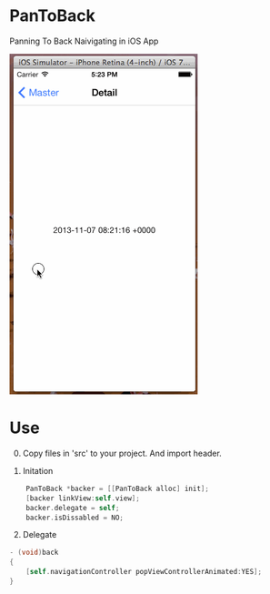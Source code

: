 PanToBack
=========

Panning To Back Naivigating in  iOS App


![screenshot](screenshot.gif)

Use
========

0. Copy files in 'src' to your project. And import header.

1. Initation

```objective-c
    PanToBack *backer = [[PanToBack alloc] init];
    [backer linkView:self.view];
    backer.delegate = self;
    backer.isDissabled = NO;
```

2. Delegate

```objective-c
- (void)back
{
    [self.navigationController popViewControllerAnimated:YES];
}
```
